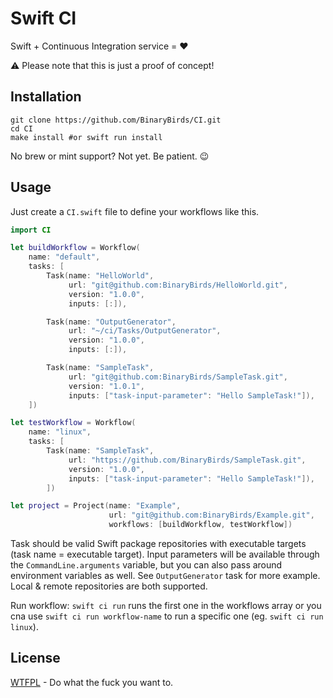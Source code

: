 # Swift CI

Swift + Continuous Integration service = ❤️ 



⚠️ Please note that this is just a proof of concept!



## Installation

```shell
git clone https://github.com/BinaryBirds/CI.git
cd CI
make install #or swift run install
```

No brew or mint support? Not yet. Be patient. 😉 

## Usage

Just create a `CI.swift` file to define your workflows like this.

```swift
import CI

let buildWorkflow = Workflow(
    name: "default",
    tasks: [
        Task(name: "HelloWorld",
             url: "git@github.com:BinaryBirds/HelloWorld.git",
             version: "1.0.0",
             inputs: [:]),

        Task(name: "OutputGenerator",
             url: "~/ci/Tasks/OutputGenerator",
             version: "1.0.0",
             inputs: [:]),

        Task(name: "SampleTask",
             url: "git@github.com:BinaryBirds/SampleTask.git",
             version: "1.0.1",
             inputs: ["task-input-parameter": "Hello SampleTask!"]),
    ])

let testWorkflow = Workflow(
    name: "linux",
    tasks: [
        Task(name: "SampleTask",
             url: "https://github.com/BinaryBirds/SampleTask.git",
             version: "1.0.0",
             inputs: ["task-input-parameter": "Hello SampleTask!"]),
        ])

let project = Project(name: "Example",
                      url: "git@github.com:BinaryBirds/Example.git",
                      workflows: [buildWorkflow, testWorkflow])

```

Task should be valid Swift package repositories with executable targets (task name = executable target). Input parameters will be available through the `CommandLine.arguments` variable, but you can also pass around environment variables as well. See `OutputGenerator` task for more example. Local & remote repositories are both supported. 

Run workflow:  `swift ci run` runs the first one in the workflows array or you cna use `swift ci run workflow-name` to run a specific one (eg. `swift ci run linux`).



## License

[WTFPL](LICENSE) - Do what the fuck you want to.
